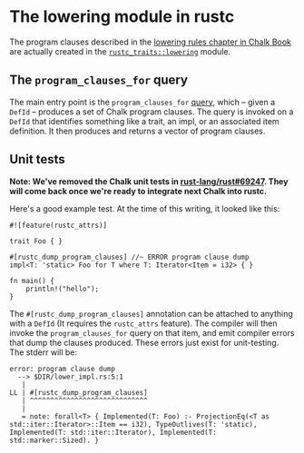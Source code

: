 # The lowering module in rustc

The program clauses described in the
[lowering rules chapter in Chalk Book](https://rust-lang.github.io/chalk/book/clauses/lowering_rules.html)
are actually created in the [`rustc_traits::lowering`][lowering] module.

[lowering]: https://doc.rust-lang.org/nightly/nightly-rustc/rustc_traits/lowering/

## The `program_clauses_for` query

The main entry point is the `program_clauses_for` [query], which –
given a `DefId` – produces a set of Chalk program clauses. The
query is invoked on a `DefId` that identifies something like a trait,
an impl, or an associated item definition. It then produces and
returns a vector of program clauses.

[query]: ../query.html

## Unit tests

**Note: We've removed the Chalk unit tests in [rust-lang/rust#69247].
They will come back once we're ready to integrate next Chalk into rustc.**

Here's a good example test. At the time of
this writing, it looked like this:

```rust,ignore
#![feature(rustc_attrs)]

trait Foo { }

#[rustc_dump_program_clauses] //~ ERROR program clause dump
impl<T: 'static> Foo for T where T: Iterator<Item = i32> { }

fn main() {
    println!("hello");
}
```

The `#[rustc_dump_program_clauses]` annotation can be attached to
anything with a `DefId` (It requires the `rustc_attrs` feature). The
compiler will then invoke the `program_clauses_for` query on that
item, and emit compiler errors that dump the clauses produced. These
errors just exist for unit-testing. The stderr will be:

```text
error: program clause dump
  --> $DIR/lower_impl.rs:5:1
   |
LL | #[rustc_dump_program_clauses]
   | ^^^^^^^^^^^^^^^^^^^^^^^^^^^^^
   |
   = note: forall<T> { Implemented(T: Foo) :- ProjectionEq(<T as std::iter::Iterator>::Item == i32), TypeOutlives(T: 'static), Implemented(T: std::iter::Iterator), Implemented(T: std::marker::Sized). }
```

[rust-lang/rust#69247]: https://github.com/rust-lang/rust/pull/69247
